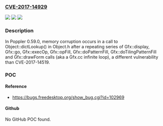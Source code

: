 ### [CVE-2017-14929](https://cve.mitre.org/cgi-bin/cvename.cgi?name=CVE-2017-14929)
![](https://img.shields.io/static/v1?label=Product&message=n%2Fa&color=blue)
![](https://img.shields.io/static/v1?label=Version&message=n%2Fa&color=blue)
![](https://img.shields.io/static/v1?label=Vulnerability&message=n%2Fa&color=brighgreen)

### Description

In Poppler 0.59.0, memory corruption occurs in a call to Object::dictLookup() in Object.h after a repeating series of Gfx::display, Gfx::go, Gfx::execOp, Gfx::opFill, Gfx::doPatternFill, Gfx::doTilingPatternFill and Gfx::drawForm calls (aka a Gfx.cc infinite loop), a different vulnerability than CVE-2017-14519.

### POC

#### Reference
- https://bugs.freedesktop.org/show_bug.cgi?id=102969

#### Github
No GitHub POC found.

